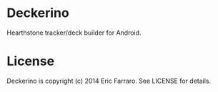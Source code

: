 Deckerino
=============
Hearthstone tracker/deck builder for Android.

License
=============
Deckerino is copyright (c) 2014 Eric Farraro. See LICENSE for details.

